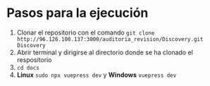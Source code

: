 # Pasos para la ejecución
1. Clonar el repositorio con el comando `git clone http://96.126.100.137:3000/auditoria_revision/Discovery.git Discovery`
2. Abrir terminal y dirigirse al directorio donde se ha clonado el respositorio
3. `cd docs`
4. **Linux** `sudo npx vuepress dev` y **Windows** `vuepress dev`
